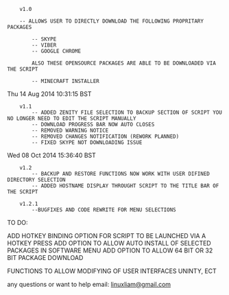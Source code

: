 		v1.0			
	
		-- ALLOWS USER TO DIRECTLY DOWNLOAD THE FOLLOWING PROPRITARY PACKAGES 
	
			-- SKYPE
			-- VIBER 
			-- GOOGLE CHROME

			ALSO THESE OPENSOURCE PACKAGES ARE ABLE TO BE DOWNLOADED VIA THE SCRIPT

			-- MINECRAFT INSTALLER 



Thu 14 Aug 2014 10:31:15 BST 
		
		v1.1
			-- ADDED ZENITY FILE SELECTION TO BACKUP SECTION OF SCRIPT YOU NO LONGER NEED TO EDIT THE SCRIPT MANUALLY
			-- DOWNLOAD PROGRESS BAR NOW AUTO CLOSES
			-- REMOVED WARNING NOTICE 
			-- REMOVED CHANGES NOTIFICATION (REWORK PLANNED)
			-- FIXED SKYPE NOT DOWNLOADING ISSUE


Wed 08 Oct 2014 15:36:40 BST 

		v1.2
			-- BACKUP AND RESTORE FUNCTIONS NOW WORK WITH USER DIFINED DIRECTORY SELECTION
			-- ADDED HOSTNAME DISPLAY THROUGHT SCRIPT TO THE TITLE BAR OF THE SCRIPT
		
		v1.2.1
			--BUGFIXES AND CODE REWRITE FOR MENU SELECTIONS
			
			

TO DO:

ADD HOTKEY BINDING OPTION FOR SCRIPT TO BE LAUNCHED VIA A HOTKEY PRESS
ADD OPTION TO ALLOW AUTO INSTALL OF SELECTED PACKAGES IN SOFTWARE MENU 
ADD OPTION TO ALLOW 64 BIT OR 32 BIT PACKAGE DOWNLOAD 

FUNCTIONS TO ALLOW MODIFYING OF USER INTERFACES UNINTY, ECT 

any questions or want to help email: linuxliam@gmail.com

